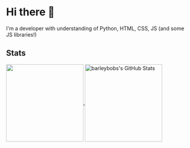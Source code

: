 # Hi there 👋

I'm a developer with understanding of Python, HTML, CSS, JS (and some JS libraries!)

## Stats
<a href="https://github.com/barleybobs/">
  <img height="210px" align="center" src="https://github-readme-stats.vercel.app/api/top-langs/?username=barleybobs&langs_count=3&hide_border=true&theme=tokyonight&bg_color=444c56" />
</a>
<a href="https://github.com/barleybobs">
  <img height="210px" align="center" src="https://github-readme-stats.vercel.app/api?username=barleybobs&show_icons=true&line_height=27&hide_border=true&theme=tokyonight&bg_color=444c56" alt="barleybobs's GitHub Stats" />
</a>


<!--
**barleybobs/barleybobs** is a ✨ _special_ ✨ repository because its `README.md` (this file) appears on your GitHub profile.

Here are some ideas to get you started:

- 🔭 I’m currently working on ...
- 🌱 I’m currently learning ...
- 👯 I’m looking to collaborate on ...
- 🤔 I’m looking for help with ...
- 💬 Ask me about ...
- 📫 How to reach me: ...
- 😄 Pronouns: ...
- ⚡ Fun fact: ...
-->

